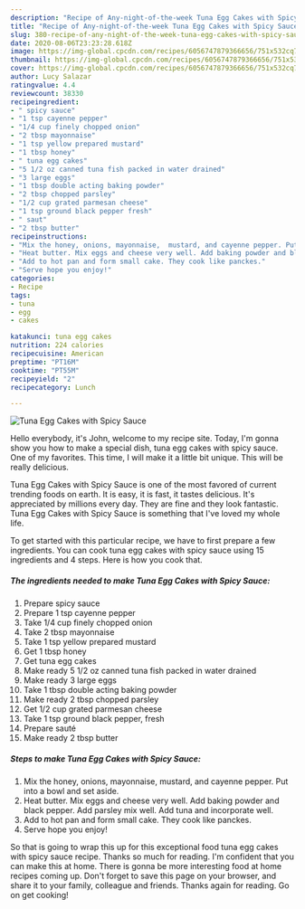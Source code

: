 ```yaml
---
description: "Recipe of Any-night-of-the-week Tuna Egg Cakes with Spicy Sauce"
title: "Recipe of Any-night-of-the-week Tuna Egg Cakes with Spicy Sauce"
slug: 380-recipe-of-any-night-of-the-week-tuna-egg-cakes-with-spicy-sauce
date: 2020-08-06T23:23:28.618Z
image: https://img-global.cpcdn.com/recipes/6056747879366656/751x532cq70/tuna-egg-cakes-with-spicy-sauce-recipe-main-photo.jpg
thumbnail: https://img-global.cpcdn.com/recipes/6056747879366656/751x532cq70/tuna-egg-cakes-with-spicy-sauce-recipe-main-photo.jpg
cover: https://img-global.cpcdn.com/recipes/6056747879366656/751x532cq70/tuna-egg-cakes-with-spicy-sauce-recipe-main-photo.jpg
author: Lucy Salazar
ratingvalue: 4.4
reviewcount: 38330
recipeingredient:
- " spicy sauce"
- "1 tsp cayenne pepper"
- "1/4 cup finely chopped onion"
- "2 tbsp mayonnaise"
- "1 tsp yellow prepared mustard"
- "1 tbsp honey"
- " tuna egg cakes"
- "5 1/2 oz canned tuna fish packed in water drained"
- "3 large eggs"
- "1 tbsp double acting baking powder"
- "2 tbsp chopped parsley"
- "1/2 cup grated parmesan cheese"
- "1 tsp ground black pepper fresh"
- " saut"
- "2 tbsp butter"
recipeinstructions:
- "Mix the honey, onions, mayonnaise,  mustard, and cayenne pepper. Put into a bowl and set aside."
- "Heat butter. Mix eggs and cheese very well. Add baking powder and black pepper.  Add parsley mix well. Add tuna and incorporate well."
- "Add to hot pan and form small cake. They cook like panckes."
- "Serve hope you enjoy!"
categories:
- Recipe
tags:
- tuna
- egg
- cakes

katakunci: tuna egg cakes 
nutrition: 224 calories
recipecuisine: American
preptime: "PT16M"
cooktime: "PT55M"
recipeyield: "2"
recipecategory: Lunch

---
```



![Tuna Egg Cakes with Spicy Sauce](https://img-global.cpcdn.com/recipes/6056747879366656/751x532cq70/tuna-egg-cakes-with-spicy-sauce-recipe-main-photo.jpg)

Hello everybody, it's John, welcome to my recipe site. Today, I'm gonna show you how to make a special dish, tuna egg cakes with spicy sauce. One of my favorites. This time, I will make it a little bit unique. This will be really delicious.



Tuna Egg Cakes with Spicy Sauce is one of the most favored of current trending foods on earth. It is easy, it is fast, it tastes delicious. It's appreciated by millions every day. They are fine and they look fantastic. Tuna Egg Cakes with Spicy Sauce is something that I've loved my whole life.


To get started with this particular recipe, we have to first prepare a few ingredients. You can cook tuna egg cakes with spicy sauce using 15 ingredients and 4 steps. Here is how you cook that.

<!--inarticleads1-->

##### The ingredients needed to make Tuna Egg Cakes with Spicy Sauce:

1. Prepare  spicy sauce
1. Prepare 1 tsp cayenne pepper
1. Take 1/4 cup finely chopped onion
1. Take 2 tbsp mayonnaise
1. Take 1 tsp yellow prepared mustard
1. Get 1 tbsp honey
1. Get  tuna egg cakes
1. Make ready 5 1/2 oz canned tuna fish packed in water drained
1. Make ready 3 large eggs
1. Take 1 tbsp double acting baking powder
1. Make ready 2 tbsp chopped parsley
1. Get 1/2 cup grated parmesan cheese
1. Take 1 tsp ground black pepper, fresh
1. Prepare  sauté
1. Make ready 2 tbsp butter




<!--inarticleads2-->

##### Steps to make Tuna Egg Cakes with Spicy Sauce:

1. Mix the honey, onions, mayonnaise,  mustard, and cayenne pepper. Put into a bowl and set aside.
1. Heat butter. Mix eggs and cheese very well. Add baking powder and black pepper.  Add parsley mix well. Add tuna and incorporate well.
1. Add to hot pan and form small cake. They cook like panckes.
1. Serve hope you enjoy!




So that is going to wrap this up for this exceptional food tuna egg cakes with spicy sauce recipe. Thanks so much for reading. I'm confident that you can make this at home. There is gonna be more interesting food at home recipes coming up. Don't forget to save this page on your browser, and share it to your family, colleague and friends. Thanks again for reading. Go on get cooking!
